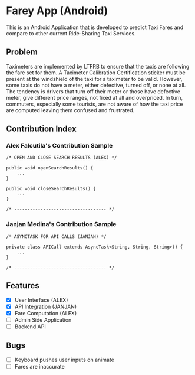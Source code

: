 # Farey App (Android)

This is an Android Application that is developed to predict Taxi Fares and compare to other current Ride-Sharing Taxi Services.

## Problem

Taximeters are implemented by LTFRB to ensure that the taxis are following the fare set for them. A Taximeter Calibration Certification sticker must be present at the windshield of the taxi for a taximeter to be valid. However, some taxis do not have a meter, either defective, turned off, or none at all. The tendency is drivers that turn off their meter or those have defective meter, give different price ranges, not fixed at all and overpriced. In turn, commuters, especially some tourists, are not aware of how the taxi price are computed leaving them confused and frustrated.

## Contribution Index

### Alex Falcutila's Contribution Sample

```
/* OPEN AND CLOSE SEARCH RESULTS (ALEX) */

public void openSearchResults() {
    ...
}

public void closeSearchResults() {
    ...
}

/* ----------------------------------- */
```

### Janjan Medina's Contribution Sample

```
/* ASYNCTASK FOR API CALLS (JANJAN) */

private class APICall extends AsyncTask<String, String, String>() {
    ...
}

/* ----------------------------------- */
```

## Features

- [x] User Interface (ALEX)
- [x] API Integration (JANJAN)
- [x] Fare Computation (ALEX)
- [ ] Admin Side Application 
- [ ] Backend API

## Bugs
- [ ] Keyboard pushes user inputs on animate
- [ ] Fares are inaccurate
